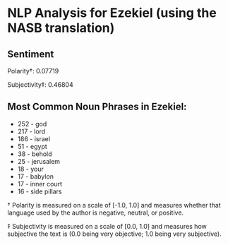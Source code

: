 # NLP Analysis for Ezekiel (using the NASB translation)

## Sentiment

Polarity†: 0.07719

Subjectivity‡: 0.46804

## Most Common Noun Phrases in Ezekiel:

 * 252	-  god
 * 217	-  lord
 * 186	-  israel
 * 51	-  egypt
 * 38	-  behold
 * 25	-  jerusalem
 * 18	-  your
 * 17	-  babylon
 * 17	-  inner court
 * 16	-  side pillars


† Polarity is measured on a scale of [-1.0, 1.0] and measures whether that language used by the author is negative, neutral, or positive.

‡ Subjectivity is measured on a scale of [0.0, 1.0] and measures how subjective the text is (0.0 being very objective; 1.0 being very subjective).